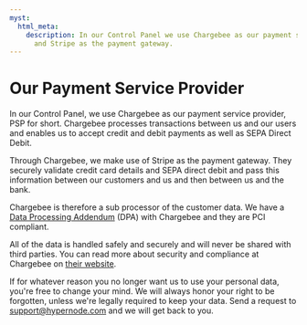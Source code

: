 ```yaml
---
myst:
  html_meta:
    description: In our Control Panel we use Chargebee as our payment service provider
      and Stripe as the payment gateway.
---
```


<!-- source: https://support.hypernode.com/en/about/billing/our-payment-service-provider/ -->

# Our Payment Service Provider

In our Control Panel, we use Chargebee as our payment service provider, PSP for short. Chargebee processes transactions between us and our users and enables us to accept credit and debit payments as well as SEPA Direct Debit.

Through Chargebee, we make use of Stripe as the payment gateway. They securely validate credit card details and SEPA direct debit and pass this information between our customers and us and then between us and the bank.

Chargebee is therefore a sub processor of the customer data. We have a [Data Processing Addendum](https://www.chargebee.com/privacy/dpa/) (DPA) with Chargebee and they are PCI compliant.

All of the data is handled safely and securely and will never be shared with third parties. You can read more about security and compliance at Chargebee on [their website](https://www.chargebee.com/security/).

If for whatever reason you no longer want us to use your personal data, you're free to change your mind. We will always honor your right to be forgotten, unless we're legally required to keep your data. Send a request to [support@hypernode.com](mailto:support@hypernode.com) and we will get back to you.
